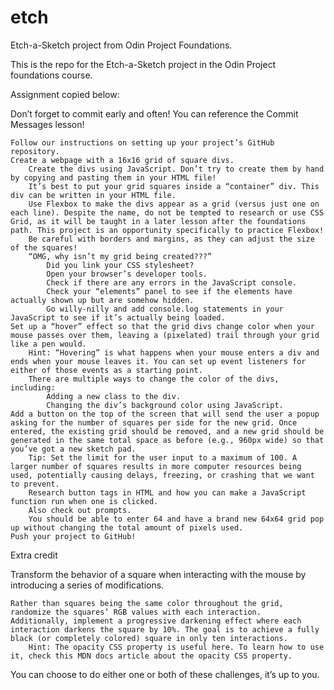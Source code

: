 # etch
Etch-a-Sketch project from Odin Project Foundations.

This is the repo for the Etch-a-Sketch project in the Odin Project foundations course.

Assignment copied below:



Don’t forget to commit early and often! You can reference the Commit Messages lesson!

    Follow our instructions on setting up your project’s GitHub repository.
    Create a webpage with a 16x16 grid of square divs.
        Create the divs using JavaScript. Don’t try to create them by hand by copying and pasting them in your HTML file!
        It’s best to put your grid squares inside a “container” div. This div can be written in your HTML file.
        Use Flexbox to make the divs appear as a grid (versus just one on each line). Despite the name, do not be tempted to research or use CSS Grid, as it will be taught in a later lesson after the foundations path. This project is an opportunity specifically to practice Flexbox!
        Be careful with borders and margins, as they can adjust the size of the squares!
        “OMG, why isn’t my grid being created???”
            Did you link your CSS stylesheet?
            Open your browser’s developer tools.
            Check if there are any errors in the JavaScript console.
            Check your “elements” panel to see if the elements have actually shown up but are somehow hidden.
            Go willy-nilly and add console.log statements in your JavaScript to see if it’s actually being loaded.
    Set up a “hover” effect so that the grid divs change color when your mouse passes over them, leaving a (pixelated) trail through your grid like a pen would.
        Hint: “Hovering” is what happens when your mouse enters a div and ends when your mouse leaves it. You can set up event listeners for either of those events as a starting point.
        There are multiple ways to change the color of the divs, including:
            Adding a new class to the div.
            Changing the div’s background color using JavaScript.
    Add a button on the top of the screen that will send the user a popup asking for the number of squares per side for the new grid. Once entered, the existing grid should be removed, and a new grid should be generated in the same total space as before (e.g., 960px wide) so that you’ve got a new sketch pad.
        Tip: Set the limit for the user input to a maximum of 100. A larger number of squares results in more computer resources being used, potentially causing delays, freezing, or crashing that we want to prevent.
        Research button tags in HTML and how you can make a JavaScript function run when one is clicked.
        Also check out prompts.
        You should be able to enter 64 and have a brand new 64x64 grid pop up without changing the total amount of pixels used.
    Push your project to GitHub!

Extra credit

Transform the behavior of a square when interacting with the mouse by introducing a series of modifications.

    Rather than squares being the same color throughout the grid, randomize the squares’ RGB values with each interaction.
    Additionally, implement a progressive darkening effect where each interaction darkens the square by 10%. The goal is to achieve a fully black (or completely colored) square in only ten interactions.
        Hint: The opacity CSS property is useful here. To learn how to use it, check this MDN docs article about the opacity CSS property.

You can choose to do either one or both of these challenges, it’s up to you.

